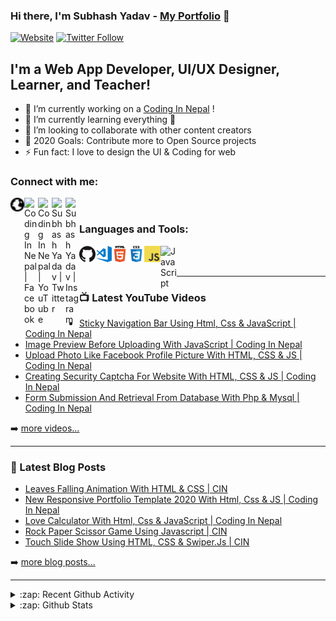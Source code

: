 ### Hi there, I'm Subhash Yadav - [My Portfolio][portfolio] 👋

[![Website](https://img.shields.io/website?label=coding_in_nepal&style=for-the-badge&url=https%3A%2F%2Fcodinginnepal.blogspot.com)](https://codinginnepal.blogspot.com/)
[![Twitter Follow](https://img.shields.io/twitter/follow/itsmesubhash404?color=1DA1F2&logo=twitter&style=for-the-badge)](https://twitter.com/intent/follow?original_referer=https%3A%2F%2Fgithub.com%2FitsmeSubhash404&screen_name=itsmesubhash404)

## I'm a Web App Developer, UI/UX Designer, Learner, and Teacher!

- 🔭 I’m currently working on a [Coding In Nepal][website] !
- 🌱 I’m currently learning everything 🤣
- 👯 I’m looking to collaborate with other content creators
- 🥅 2020 Goals: Contribute more to Open Source projects
- ⚡ Fun fact: I love to design the UI & Coding for web

### Connect with me:

[<img align="left" alt="Coding In Nepal | Website" width="22px" src="https://raw.githubusercontent.com/iconic/open-iconic/master/svg/globe.svg" />][website]
[<img align="left" alt="Coding In Nepal | Facebook" width="22px" src="https://img.icons8.com/material-outlined/24/000000/facebook-new.png" />][facebookpage]
[<img align="left" alt="Coding In Nepal | YouTube" width="22px" src="https://cdn.jsdelivr.net/npm/simple-icons@v3/icons/youtube.svg" />][youtube]
[<img align="left" alt="Subhash Yadav | Twitter" width="22px" src="https://cdn.jsdelivr.net/npm/simple-icons@v3/icons/twitter.svg" />][twitter]
[<img align="left" alt="Subhash Yadav | Instagram" width="22px" src="https://cdn.jsdelivr.net/npm/simple-icons@v3/icons/instagram.svg" />][instagram]

<br />

### Languages and Tools:

[<img align="left" alt="GitHub" width="26px" src="https://raw.githubusercontent.com/github/explore/78df643247d429f6cc873026c0622819ad797942/topics/github/github.png" />][webdevplaylist]
[<img align="left" alt="Visual Studio Code" width="26px" src="https://raw.githubusercontent.com/github/explore/80688e429a7d4ef2fca1e82350fe8e3517d3494d/topics/visual-studio-code/visual-studio-code.png" />][webdevplaylist]
[<img align="left" alt="HTML5" width="26px" src="https://raw.githubusercontent.com/github/explore/80688e429a7d4ef2fca1e82350fe8e3517d3494d/topics/html/html.png" />][webdevplaylist]
[<img align="left" alt="CSS3" width="26px" src="https://raw.githubusercontent.com/github/explore/80688e429a7d4ef2fca1e82350fe8e3517d3494d/topics/css/css.png" />][cssplaylist]
[<img align="left" alt="JavaScript" width="26px" src="https://raw.githubusercontent.com/github/explore/80688e429a7d4ef2fca1e82350fe8e3517d3494d/topics/javascript/javascript.png" />][jsplaylist]
[<img align="left" alt="JavaScript" width="26px" src="https://img.icons8.com/ios/50/000000/php-logo.png" />][webdevplaylist]

<br />
<br />

---

### 📺 Latest YouTube Videos

<!-- YOUTUBE:START -->
- [Sticky Navigation Bar Using Html, Css & JavaScript | Coding In Nepal](https://youtu.be/lbHGWiUn5zw)
- [Image Preview Before Uploading With JavaScript | Coding In Nepal](https://youtu.be/H5SiDZwaQNE)
- [Upload Photo Like Facebook Profile Picture With HTML, CSS & JS | Coding In Nepal](https://youtu.be/pmKC5nbiuXo)
- [Creating Security Captcha For Website With HTML, CSS & JS | Coding In Nepal](https://youtu.be/vuH27XTGqZA)
- [Form Submission And Retrieval From Database With Php & Mysql | Coding In Nepal](https://youtu.be/jDo9Gchw9SY)
<!-- YOUTUBE:END -->

➡️ [more videos...](https://www.youtube.com/channel/UCWMkABBhnc7bt8ZpqABRdNA)

---

### 📕 Latest Blog Posts

<!-- BLOG-POST-LIST:START -->
- [Leaves Falling Animation With HTML & CSS | CIN](https://codinginnepal.blogspot.com/2020/08/leave-falling-animation.html)
- [New Responsive Portfolio Template 2020 With Html, Css & JS | Coding In Nepal](https://codinginnepal.blogspot.com/2020/09/new-responsive-portfolio-template-2020.html)
- [Love Calculator With Html, Css & JavaScript | Coding In Nepal](https://codinginnepal.blogspot.com/2020/09/love-calculator-with-html-css.html)
- [Rock Paper Scissor Game Using Javascript | CIN](https://codinginnepal.blogspot.com/2020/08/rock-paper-scissor-game-using.html)
- [Touch Slide Show Using HTML, CSS & Swiper.Js | CIN](https://codinginnepal.blogspot.com/2020/08/touch-slide-show-using-html-css.html)
<!-- BLOG-POST-LIST:END -->

➡️ [more blog posts...](https://codinginnepal.blogspot.com)

---

<details>
  <summary>:zap: Recent Github Activity</summary>
  
<!--START_SECTION:activity-->
1. Working on it
<!--END_SECTION:activity-->

</details>

<details>
  <summary>:zap: Github Stats</summary>

  <img align="left" alt="codeSTACKr's Github Stats" src="https://github-readme-stats.codestackr.vercel.app/api?username=crazyprogrammer-np&show_icons=true&hide_border=true" />

</details>

[portfolio]: https://crazyprogrammer-np.github.io/portfolio/
[facebookpage]: https://www.facebook.com/codinginnepal
[website]: https://codinginnepal.blogspot.com
[twitter]: https://twitter.com/itsmesubhash404
[youtube]: https://www.youtube.com/channel/UCWMkABBhnc7bt8ZpqABRdNA
[instagram]: https://instagram.com/itsmesubhash404

[webdevplaylist]: https://www.youtube.com/watch?v=WP_vL_E4Ys8&list=PLMwU9hBQEAtwvyTmFxg1wLjOX5Qkbu0pn
[jsplaylist]: https://www.youtube.com/watch?v=vuH27XTGqZA&list=PLMwU9hBQEAtxJ4TbWu2tgV3cYmKrx-Er-
[cssplaylist]: https://www.youtube.com/watch?v=-6xFOL9-l6w&list=PLMwU9hBQEAtyIQIbxXbHl7oGfaJCMvSnJ

